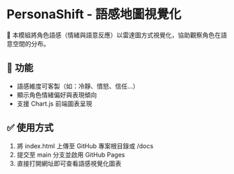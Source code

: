 
# PersonaShift - 語感地圖視覺化

🧭 本模組將角色語感（情緒與語意反應）以雷達圖方式視覺化，協助觀察角色在語意空間的分布。

## 📌 功能

- 語感維度可客製（如：冷靜、憤怒、信任…）
- 顯示角色情緒偏好與表現傾向
- 支援 Chart.js 前端圖表呈現

## ✅ 使用方式

1. 將 index.html 上傳至 GitHub 專案根目錄或 /docs
2. 提交至 main 分支並啟用 GitHub Pages
3. 直接打開網址即可查看語感視覺化圖表
